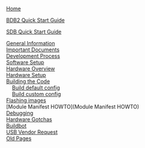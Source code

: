 [Home](Home)  

[BDB2 Quick Start Guide](BDB2-Quick-Start-Guide)

[SDB Quick Start Guide](SDB-Quick-Start-Guide)

[General Information](General-Information)  
[Important Documents](Important-Documents)  
[Development Process](Development-Process)  
[Software Setup](Software-Setup)  
[Hardware Overview](Hardware-Overview)  
[Hardware Setup](Hardware-Setup)  
[Building the Code](Building-the-Code)  
&nbsp;&nbsp;&nbsp;&nbsp;[Build default config](Build-default-config)  
&nbsp;&nbsp;&nbsp;&nbsp;[Build custom config](Build-custom-config)  
[Flashing images](Flashing-images)  
[Module Manifest HOWTO](Module Manifest HOWTO)  
[Debugging](Debugging)  
[Hardware Gotchas](Hardware-Gotchas)  
[Buildbot](Buildbot)  
[USB Vendor Request](APBridgeA-USB-Vendor-Request)  
[Old Pages](Old-Pages)
